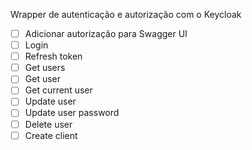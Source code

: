 Wrapper de autenticação e autorização com o Keycloak

- [ ] Adicionar autorização para Swagger UI
- [ ] Login
- [ ] Refresh token
- [ ] Get users
- [ ] Get user
- [ ] Get current user
- [ ] Update user
- [ ] Update user password
- [ ] Delete user
- [ ] Create client
